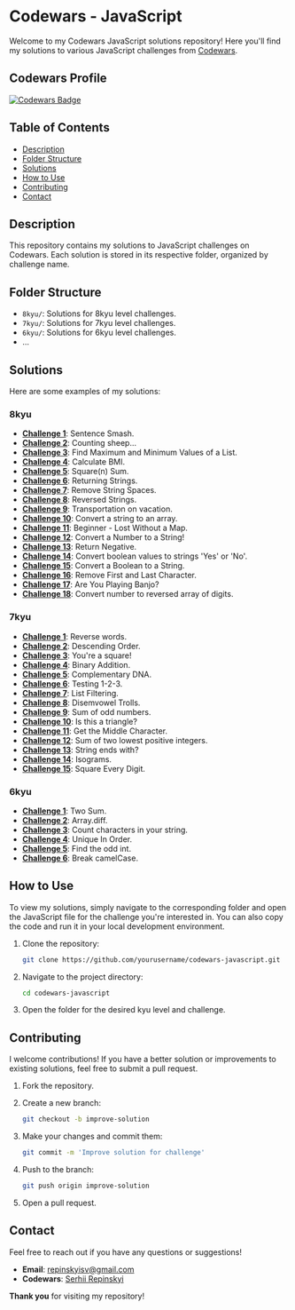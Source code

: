 # Codewars - JavaScript

Welcome to my Codewars JavaScript solutions repository! Here you'll find my solutions to various JavaScript challenges from [Codewars](https://www.codewars.com).

## Codewars Profile

[![Codewars Badge](https://www.codewars.com/users/Serhii%20Repinskyi/badges/large)](https://www.codewars.com/users/Serhii%20Repinskyi)

## Table of Contents

- [Description](#description)
- [Folder Structure](#folder-structure)
- [Solutions](#solutions)
- [How to Use](#how-to-use)
- [Contributing](#contributing)
- [Contact](#contact)

## Description

This repository contains my solutions to JavaScript challenges on Codewars. Each solution is stored in its respective folder, organized by challenge name.

## Folder Structure


- `8kyu/`: Solutions for 8kyu level challenges.
- `7kyu/`: Solutions for 7kyu level challenges.
- `6kyu/`: Solutions for 6kyu level challenges.
- ...

## Solutions

Here are some examples of my solutions:

### 8kyu

- **[Challenge 1](/8kyu/Sentence-Smash.js)**: Sentence Smash.
- **[Challenge 2](/8kyu/Counting-Sheep.js)**: Counting sheep...
- **[Challenge 3](/8kyu/Find-Maximum-and-Minimum-Values-of-a-List.js)**: Find Maximum and Minimum Values of a List.
- **[Challenge 4](/8kyu/Calculate-BMI.js)**: Calculate BMI.
- **[Challenge 5](/8kyu/Square(n)-Sum.js)**: Square(n) Sum.
- **[Challenge 6](/8kyu/Returning-Strings.js)**: Returning Strings.
- **[Challenge 7](/8kyu/Remove-String-Spaces.js)**: Remove String Spaces.
- **[Challenge 8](/8kyu/Reversed-Strings.js)**: Reversed Strings.
- **[Challenge 9](/8kyu/Transportation-on-vacation.js)**: Transportation on vacation.
- **[Challenge 10](/8kyu/Convert-a-string-to-an-array.js)**: Convert a string to an array.
- **[Challenge 11](/8kyu/Beginner-Lost-Without-a-Map.js)**: Beginner - Lost Without a Map.
- **[Challenge 12](/8kyu/Convert-a-Number-to-a-String!.js)**: Convert a Number to a String!
- **[Challenge 13](/8kyu/Return-Negative.js)**: Return Negative.
- **[Challenge 14](/8kyu/Convert-boolean-values-to-strings-'Yes'-or-'No'.js)**: Convert boolean values to strings 'Yes' or 'No'.
- **[Challenge 15](/8kyu/Convert-a-Boolean-to-a-String.js)**: Convert a Boolean to a String.
- **[Challenge 16](/8kyu/Remove-First-and-Last-Character.js)**: Remove First and Last Character.
- **[Challenge 17](/8kyu/Are-You-Playing-Banjo.js)**: Are You Playing Banjo?
- **[Challenge 18](/8kyu/Convert-number-to-reversed-array-of-digits.js)**: Convert number to reversed array of digits.

### 7kyu

- **[Challenge 1](/7kyu/Reverse-words.js)**: Reverse words.
- **[Challenge 2](/7kyu/Descending-Order.js)**: Descending Order.
- **[Challenge 3](/7kyu/You're-a-square!.js)**: You're a square!
- **[Challenge 4](/7kyu/Binary-Addition.js)**: Binary Addition.
- **[Challenge 5](/7kyu/Complementary-DNA.js)**: Complementary DNA.
- **[Challenge 6](/7kyu/Testing-1-2-3.js)**: Testing 1-2-3.
- **[Challenge 7](/7kyu/List-Filtering.js)**: List Filtering.
- **[Challenge 8](/7kyu/Disemvowel-Trolls.js)**: Disemvowel Trolls.
- **[Challenge 9](/7kyu/Sum-of-odd-numbers.js)**: Sum of odd numbers.
- **[Challenge 10](/7kyu/Is-this-a-triangle.js)**: Is this a triangle?
- **[Challenge 11](/7kyu/Get-the-Middle-Character.js)**: Get the Middle Character.
- **[Challenge 12](/7kyu/Sum-of-two-lowest-positive-integers.js)**: Sum of two lowest positive integers.
- **[Challenge 13](/7kyu/String-ends-with.js)**: String ends with?
- **[Challenge 14](/7kyu/Isograms.js)**: Isograms.
- **[Challenge 15](/7kyu/Square-Every-Digit.js)**: Square Every Digit.

### 6kyu

- **[Challenge 1](/6kyu/Two-Sum.js)**: Two Sum.
- **[Challenge 2](/6kyu/Array-diff.js)**: Array.diff.
- **[Challenge 3](/6kyu/Count-characters-in-your-string.js)**: Count characters in your string.
- **[Challenge 4](/6kyu/Unique-In-Order.js)**: Unique In Order.
- **[Challenge 5](/6kyu/Find-the-odd-int.js)**: Find the odd int.
- **[Challenge 6](/6kyu/Break-camelCase.js)**: Break camelCase.

## How to Use

To view my solutions, simply navigate to the corresponding folder and open the JavaScript file for the challenge you're interested in. You can also copy the code and run it in your local development environment.

1. Clone the repository:
    ```bash
    git clone https://github.com/yourusername/codewars-javascript.git
    ```

2. Navigate to the project directory:
    ```bash
    cd codewars-javascript
    ```

3. Open the folder for the desired kyu level and challenge.

## Contributing

I welcome contributions! If you have a better solution or improvements to existing solutions, feel free to submit a pull request.

1. Fork the repository.
2. Create a new branch:
    ```bash
    git checkout -b improve-solution
    ```

3. Make your changes and commit them:
    ```bash
    git commit -m 'Improve solution for challenge'
    ```

4. Push to the branch:
    ```bash
    git push origin improve-solution
    ```

5. Open a pull request.

## Contact

Feel free to reach out if you have any questions or suggestions!

- **Email**: [repinskyisv@gmail.com](mailto:repinskyisv@gmail.com)
- **Codewars**: [Serhii Repinskyi](https://www.codewars.com/users/Serhii%20Repinskyi)

**Thank you** for visiting my repository!

